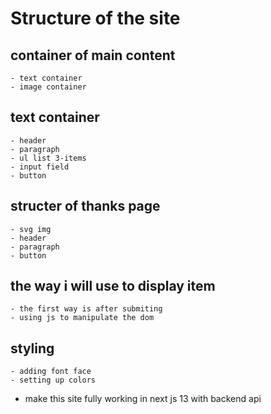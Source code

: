 # Structure of the site

## container of main content

    - text container 
    - image container

## text container

    - header 
    - paragraph
    - ul list 3-items
    - input field 
    - button

## structer of thanks page

    - svg img
    - header
    - paragraph
    - button

## the way i will use to display item

    - the first way is after submiting
    - using js to manipulate the dom

## styling

    - adding font face
    - setting up colors



- make this site fully working in next js 13 with backend api